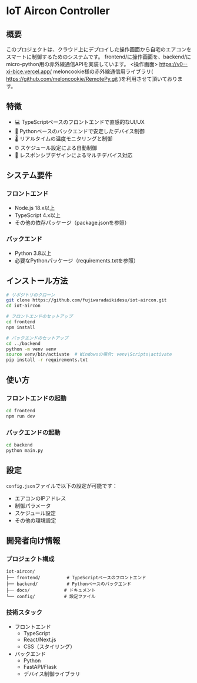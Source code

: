 # IoT Aircon Controller

## 概要
このプロジェクトは、クラウド上にデプロイした操作画面から自宅のエアコンをスマートに制御するためのシステムです。
frontend/に操作画面を、backend/にmicro-python用の赤外線通信APIを実装しています。
<操作画面>
https://v0--xi-bice.vercel.app/
meloncookie様の赤外線通信用ライブラリ( https://github.com/meloncookie/RemotePy.git )を利用させて頂いております。

## 特徴
- 💻 TypeScriptベースのフロントエンドで直感的なUI/UX
- 🐍 Pythonベースのバックエンドで安定したデバイス制御
- 🌡️ リアルタイムの温度モニタリングと制御
- ⏰ スケジュール設定による自動制御
- 📱 レスポンシブデザインによるマルチデバイス対応

## システム要件
### フロントエンド
- Node.js 18.x以上
- TypeScript 4.x以上
- その他の依存パッケージ（package.jsonを参照）

### バックエンド
- Python 3.8以上
- 必要なPythonパッケージ（requirements.txtを参照）

## インストール方法

```bash
# リポジトリのクローン
git clone https://github.com/fujiwaradaikidesu/iot-aircon.git
cd iot-aircon

# フロントエンドのセットアップ
cd frontend
npm install

# バックエンドのセットアップ
cd ../backend
python -m venv venv
source venv/bin/activate  # Windowsの場合: venv\Scripts\activate
pip install -r requirements.txt
```

## 使い方

### フロントエンドの起動

```bash
cd frontend
npm run dev
```

### バックエンドの起動

```bash
cd backend
python main.py
```

## 設定

`config.json`ファイルで以下の設定が可能です：
- エアコンのIPアドレス
- 制御パラメータ
- スケジュール設定
- その他の環境設定

## 開発者向け情報

### プロジェクト構成
```
iot-aircon/
├── frontend/          # TypeScriptベースのフロントエンド
├── backend/           # Pythonベースのバックエンド
├── docs/             # ドキュメント
└── config/           # 設定ファイル
```

### 技術スタック
- フロントエンド
  - TypeScript
  - React/Next.js
  - CSS（スタイリング）
- バックエンド
  - Python
  - FastAPI/Flask
  - デバイス制御ライブラリ

